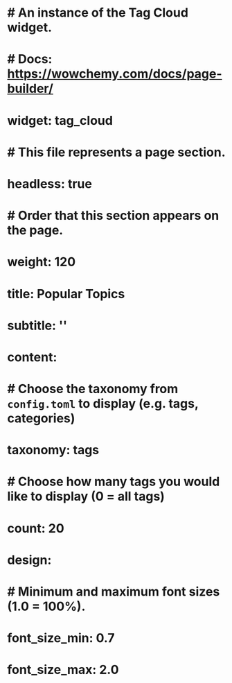 <!-- --- -->
# # An instance of the Tag Cloud widget.
# # Docs: https://wowchemy.com/docs/page-builder/
# widget: tag_cloud

# # This file represents a page section.
# headless: true

# # Order that this section appears on the page.
# weight: 120

# title: Popular Topics
# subtitle: ''

# content:
# # Choose the taxonomy from `config.toml` to display (e.g. tags, categories)
#   taxonomy: tags
#   # Choose how many tags you would like to display (0 = all tags)
#   count: 20
# design:
#   # Minimum and maximum font sizes (1.0 = 100%).
#   font_size_min: 0.7
#   font_size_max: 2.0
<!-- --- -->
